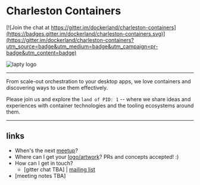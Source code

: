 # Charleston Containers

[![Join the chat at https://gitter.im/dockerland/charleston-containers](https://badges.gitter.im/dockerland/charleston-containers.svg)](https://gitter.im/dockerland/charleston-containers?utm_source=badge&utm_medium=badge&utm_campaign=pr-badge&utm_content=badge)

![lapty logo](art/lapty/cc_medium.png)

---

From scale-out orchestration to your desktop apps, we love containers and
discovering ways to use them effectively.

Please join us and explore the `land of PID: 1` -- where we share ideas and
experiences with container technologies and the tooling ecosystems around them.

---


## links

* When's the next [meetup](https://www.meetup.com/Charleston-Containers/)?
* Where can I get your [logo/artwork](art/)? PRs and concepts accepted! :)
* How can I get in touch?
  * [gitter chat TBA] | [mailing list](https://groups.google.com/forum/#!forum/charleston-containers)
* [meeting notes TBA]
